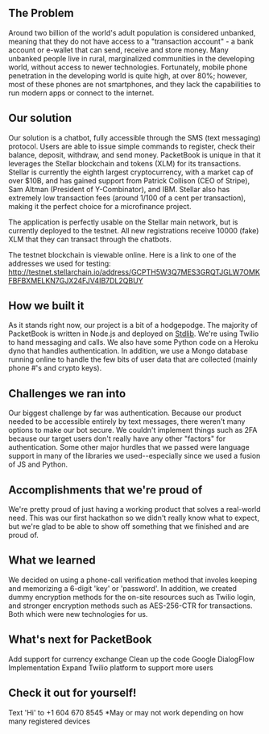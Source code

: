 ## The Problem

Around two billion of the world's adult population is considered unbanked, meaning that they do not have access to a "transaction account" - a bank account or e-wallet that can send, receive and store money.  Many unbanked people live in rural, marginalized communities in the developing world, without access to newer technologies.  Fortunately, mobile phone penetration in the developing world is quite high, at over 80%; however, most of these phones are not smartphones, and they lack the capabilities to run modern apps or connect to the internet.

## Our solution

Our solution is a chatbot, fully accessible through the SMS (text messaging) protocol.  Users are able to issue simple commands to register, check their balance, deposit, withdraw, and send money.  PacketBook is unique in that it leverages the Stellar blockchain and tokens (XLM) for its transactions.  Stellar is currently the eighth largest cryptocurrency, with a market cap of over $10B, and has gained support from Patrick Collison (CEO of Stripe), Sam Altman (President of Y-Combinator), and IBM.  Stellar also has extremely low transaction fees (around 1/100 of a cent per transaction), making it the perfect choice for a microfinance project.

The application is perfectly usable on the Stellar main network, but is currently deployed to the testnet.  All new registrations receive 10000 (fake) XLM that they can transact through the chatbots.

The testnet blockchain is viewable online.  Here is a link to one of the addresses we used for testing: http://testnet.stellarchain.io/address/GCPTH5W3Q7MES3GRQTJGLW7OMKFBFBXMELKN7GJX24FJV4IB7DL2QBUY

## How we built it

As it stands right now, our project is a bit of a hodgepodge.  The majority of PacketBook is written in Node.js and deployed on [Stdlib](https://stdlib.com/).  We're using Twilio to hand messaging and calls.  We also have some Python code on a Heroku dyno that handles authentication.  In addition, we use a Mongo database running online to handle the few bits of user data that are collected (mainly phone #'s and crypto keys).  

## Challenges we ran into

Our biggest challenge by far was authentication.  Because our product needed to be accessible entirely by text messages, there weren't many options to make our bot secure.  We couldn't implement things such as 2FA because our target users don't really have any other "factors" for authentication. Some other major hurdles that we passed were language support in many of the libraries we used--especially since we used a fusion of JS and Python.

## Accomplishments that we're proud of

We're pretty proud of just having a working product that solves a real-world need.  This was our first hackathon so we didn't really know what to expect, but we're glad to be able to show off something that we finished and are proud of.

## What we learned

We decided on using a phone-call verification method that involes keeping and memorizing a 6-digit 'key' or 'password'. In addition, we created dummy encryption methods for the on-site resources such as Twilio login, and stronger encryption methods such as AES-256-CTR for transactions. Both which were new technologies for us.

## What's next for PacketBook
Add support for currency exchange
Clean up the code
Google DialogFlow Implementation
Expand Twilio platform to support more users

## Check it out for yourself!
Text 'Hi' to +1 604 670 8545
*May or may not work depending on how many registered devices
